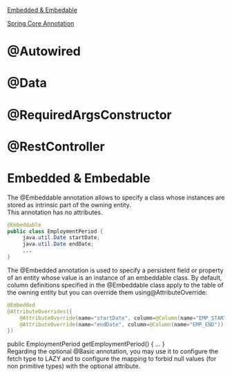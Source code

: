 [Embedded & Embedable](#Embedded%20&%20Embedable)

[Spring Core Annotation](https://www.baeldung.com/spring-core-annotations)

# @Autowired

# @Data

# @RequiredArgsConstructor

# @RestController


# Embedded & Embedable
The @Embeddable annotation allows to specify a class whose instances are stored as intrinsic part of the owning entity.   
This annotation has no attributes.

```java
@Embeddable
public class EmploymentPeriod {
     java.util.Date startDate;
     java.util.Date endDate;
     ...
}
```   

The @Embedded annotation is used to specify a persistent field or property of an entity whose value is an instance of an embeddable class. By default, column definitions specified in the @Embeddable class apply to the table of the owning entity but you can override them using@AttributeOverride:

```java
@Embedded
@AttributeOverrides({
    @AttributeOverride(name="startDate", column=@Column(name="EMP_START")),
    @AttributeOverride(name="endDate", column=@Column(name="EMP_END"))
})
```
public EmploymentPeriod getEmploymentPeriod() { ... }   
Regarding the optional @Basic annotation, you may use it to configure the fetch type to LAZY and to configure the mapping to forbid null values (for non primitive types) with the optional attribute.
